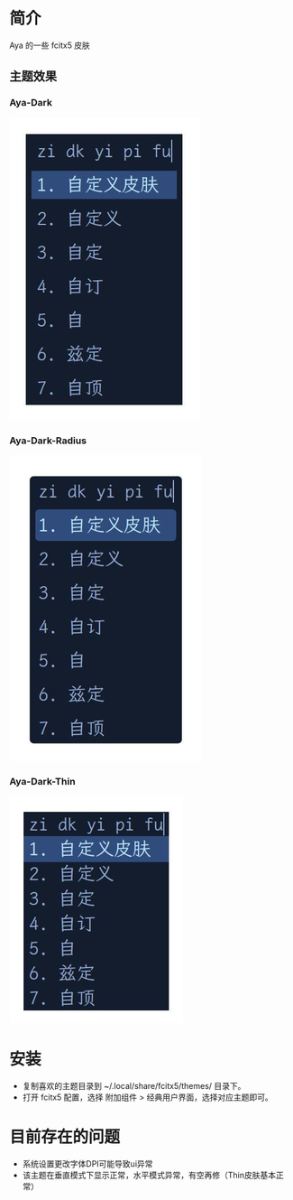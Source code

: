 # 简介
Aya 的一些 fcitx5 皮肤

## 主题效果

### Aya-Dark
![](src/default.jpg)

### Aya-Dark-Radius
![](src/radius.jpg)

### Aya-Dark-Thin
![](src/thin.jpg)

# 安装
- 复制喜欢的主题目录到 ~/.local/share/fcitx5/themes/ 目录下。
- 打开 fcitx5 配置，选择 附加组件 > 经典用户界面，选择对应主题即可。

# 目前存在的问题
- 系统设置更改字体DPI可能导致ui异常
- 该主题在垂直模式下显示正常，水平模式异常，有空再修（Thin皮肤基本正常）
